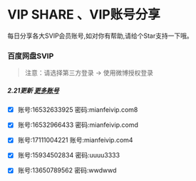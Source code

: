 # VIP SHARE 、VIP账号分享

每日分享各大SVIP会员账号,如对你有帮助,请给个Star支持一下哦。

### 百度网盘SVIP

> 注意：请选择第三方登录 -> 使用微博授权登录

##### 2.21更新 [更多账号](https://goyoka.com/wangpan)

- [x] 账号:16532633925 密码:mianfeivip.com8

- [x] 账号:16532966433 密码:mianfeivip.comd

- [x] 账号:17111004221 账号:mianfeivip.com4

- [x] 账号:15934502834 密码:uuuu3333

- [x] 账号:13650789562 密码:wwdwwd
